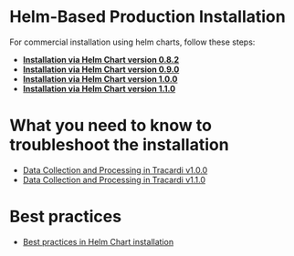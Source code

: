 # Helm-Based Production Installation

For commercial installation using helm charts, follow these steps:

* **[Installation via Helm Chart version 0.8.2](helm_082.md)** 
* **[Installation via Helm Chart version 0.9.0](helm_090.md)**
* **[Installation via Helm Chart version 1.0.0](helm_100.md)**
* **[Installation via Helm Chart version 1.1.0](helm_110.md)**

# What you need to know to troubleshoot the installation

* [Data Collection and Processing in Tracardi v1.0.0](../data_flow_100.md)
* [Data Collection and Processing in Tracardi v1.1.0](../data_flow_110.md)

# Best practices 

* [Best practices in Helm Chart installation](best_practices.md)